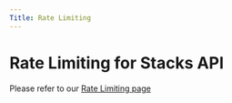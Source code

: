 ```yaml
---
Title: Rate Limiting
---
```


# Rate Limiting for Stacks API

Please refer to our [Rate Limiting page](../../rate-limiting.md)
